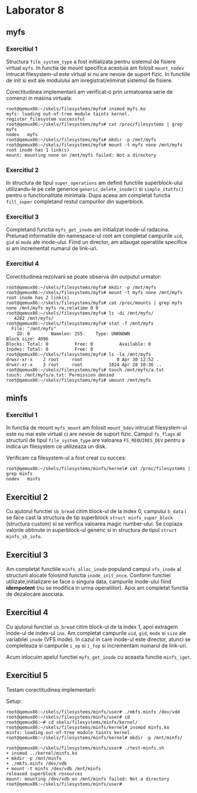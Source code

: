 # Laborator  8

## myfs
### Exercitiul 1
Structura `file_system_type` a fost initializata pentru sistemul de fisiere virtual `myfs`. In functia de mount specifica acestuia am folosit `mount_nodev` intrucat filesystem-ul este virtual si nu are nevoie de suport fizic. In functiile de init si exit ale modulului am inregistrat/eliminat sistemul de fisiere.

Corectitudinea implementarii am verificat-o prin urmatoarea serie de comenzi in masina virtuala:

```
root@qemux86:~/skels/filesystems/myfs# insmod myfs.ko
myfs: loading out-of-tree module taints kernel.
register_filesystem successful
root@qemux86:~/skels/filesystems/myfs# cat /proc/filesystems | grep myfs
nodev   myfs
root@qemux86:~/skels/filesystems/myfs# mkdir -p /mnt/myfs
root@qemux86:~/skels/filesystems/myfs# mount -t myfs none /mnt/myfs
root inode has 1 link(s)
mount: mounting none on /mnt/myfs failed: Not a directory

```

### Exercitiul 2
In structura de tipul `super_operations` am definit functiile superblock-ului utilizandu-le pe cele generice `generic_delete_inode()` si `simple_statfs()` pentru o functionalitate minimala. Dupa aceea am completat functia `fill_super` completand restul campurilor din superblock.

### Exercitiul 3
Completand functia `myfs_get_inode` am initializat inode-ul radacina. Prelunad informatiile din namespace-ul root am completat campurile `uid`, `gid` si `mode` ale inode-ului. Fiind un director, am adaugat operatiile specifice si am incrementat numarul de link-uri.

### Exercitiul 4
Corectitudinea rezolvarii se poate observa din outputul urmator:

```
root@qemux86:~/skels/filesystems/myfs# mkdir -p /mnt/myfs
root@qemux86:~/skels/filesystems/myfs# mount -t myfs none /mnt/myfs
root inode has 2 link(s)
root@qemux86:~/skels/filesystems/myfs# cat /proc/mounts | grep myfs
none /mnt/myfs myfs rw,relatime 0 0
root@qemux86:~/skels/filesystems/myfs# ls -di /mnt/myfs/
   4282 /mnt/myfs/
root@qemux86:~/skels/filesystems/myfs# stat -f /mnt/myfs
  File: "/mnt/myfs"
    ID: 0        Namelen: 255     Type: UNKNOWN
Block size: 4096
Blocks: Total: 0          Free: 0          Available: 0
Inodes: Total: 0          Free: 0
root@qemux86:~/skels/filesystems/myfs# ls -la /mnt/myfs
drwxr-xr-x    2 root     root             0 Apr 30 12:52 .
drwxr-xr-x    3 root     root          1024 Apr 28 10:36 ..
root@qemux86:~/skels/filesystems/myfs# touch /mnt/myfs/a.txt
touch: /mnt/myfs/a.txt: Permission denied
root@qemux86:~/skels/filesystems/myfs# umount /mnt/myfs
```

## minfs

### Exercitiul 1
In functia de mount `myfs_mount` am folosit `mount_bdev` intrucat filesystem-ul este nu mai este virtual ci are nevoie de suport fizic. Campul `fs_flags` al structurii de tipul `file_system_type` are valoarea `FS_REQUIRES_DEV` pentru a indica un filesystem ce utilizeaza un disk.

Verificam ca filesystem-ul a fost creat cu succes:
```
root@qemux86:~/skels/filesystems/minfs/kernel# cat /proc/filesystems | grep minfs
nodev   minfs
```
## Exercitiul 2
Cu ajutorul functiei `sb_bread` citim block-ul de la index 0, campului `b_data` i se face cast la structura de tip superblock `struct minfs_super_block` (structura custom) si se verifica valoarea magic number-ului. Se copiaza valorile obtinute in superblock-ul generic si in structura de tipul `struct minfs_sb_info`.

## Exercitiul 3
Am completat functiile `minfs_alloc_inode` populand campul `vfs_inode` al structurii alocate folosind functia `inode_init_once`. Conform functiei utilizate,initializare se face o singura data, campurile inode-ului fiind **idempotent** (nu se modifica in urma operatiilor). Apoi am completat functia de dezalocare asociata.

## Exercitiul 4
Cu ajutorul functiei `sb_bread` citim block-ul de la index 1, apoi extragem inode-ul de index-ul `ino`. Am completat campurile `uid`, `gid`, `mode` si `size` ale variabilei `inode` (VFS inode). In cazul in care inode-ul este director, atunci se completeaza si campurile `i_op` si `i_fop` si incrementam numarul de link-uri.

Acum inlocuim apelul functiei `myfs_get_inode` cu aceasta functie `minfs_iget`.

## Exercitiul 5
Testam corectitudinea implementarii:

Setup:
```
root@qemux86:~/skels/filesystems/minfs/user# ./mkfs.minfs /dev/vdd
root@qemux86:~/skels/filesystems/minfs/user# cd
root@qemux86:~# cd skels/filesystems/minfs/kernel/
root@qemux86:~/skels/filesystems/minfs/kernel# insmod minfs.ko
minfs: loading out-of-tree module taints kernel.
root@qemux86:~/skels/filesystems/minfs/kernel# mkdir -p /mnt/minfs/
```
```
root@qemux86:~/skels/filesystems/minfs/user# ./test-minfs.sh
+ insmod ../kernel/minfs.ko
+ mkdir -p /mnt/minfs
+ ./mkfs.minfs /dev/vdb
+ mount -t minfs /dev/vdb /mnt/minfs
released superblock resources
mount: mounting /dev/vdb on /mnt/minfs failed: Not a directory
root@qemux86:~/skels/filesystems/minfs/user#
```
